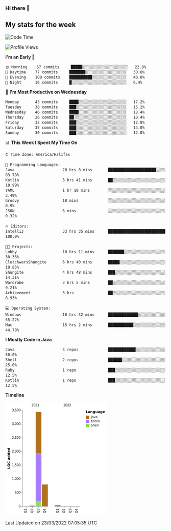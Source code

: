 ### Hi there 👋

## My stats for the week
<!--START_SECTION:waka-->
![Code Time](http://img.shields.io/badge/Code%20Time-114%20hrs%2014%20mins-blue)

![Profile Views](http://img.shields.io/badge/Profile%20Views-88-blue)

**I'm an Early 🐤** 

```text
🌞 Morning    57 commits     █████░░░░░░░░░░░░░░░░░░░░   22.8% 
🌆 Daytime    77 commits     ███████░░░░░░░░░░░░░░░░░░   30.8% 
🌃 Evening    100 commits    ██████████░░░░░░░░░░░░░░░   40.0% 
🌙 Night      16 commits     █░░░░░░░░░░░░░░░░░░░░░░░░   6.4%

```
📅 **I'm Most Productive on Wednesday** 

```text
Monday       43 commits     ████░░░░░░░░░░░░░░░░░░░░░   17.2% 
Tuesday      38 commits     ███░░░░░░░░░░░░░░░░░░░░░░   15.2% 
Wednesday    46 commits     ████░░░░░░░░░░░░░░░░░░░░░   18.4% 
Thursday     26 commits     ██░░░░░░░░░░░░░░░░░░░░░░░   10.4% 
Friday       32 commits     ███░░░░░░░░░░░░░░░░░░░░░░   12.8% 
Saturday     35 commits     ███░░░░░░░░░░░░░░░░░░░░░░   14.0% 
Sunday       30 commits     ███░░░░░░░░░░░░░░░░░░░░░░   12.0%

```


📊 **This Week I Spent My Time On** 

```text
⌚︎ Time Zone: America/Halifax

💬 Programming Languages: 
Java                     28 hrs 8 mins       █████████████████████░░░░   83.78% 
Kotlin                   3 hrs 41 mins       ██░░░░░░░░░░░░░░░░░░░░░░░   10.99% 
YAML                     1 hr 10 mins        ░░░░░░░░░░░░░░░░░░░░░░░░░   3.49% 
Groovy                   18 mins             ░░░░░░░░░░░░░░░░░░░░░░░░░   0.9% 
JSON                     6 mins              ░░░░░░░░░░░░░░░░░░░░░░░░░   0.32%

🔥 Editors: 
IntelliJ                 33 hrs 35 mins      █████████████████████████   100.0%

🐱‍💻 Projects: 
Lobby                    10 hrs 11 mins      ███████░░░░░░░░░░░░░░░░░░   30.36% 
ClutchwarsShungite       6 hrs 40 mins       █████░░░░░░░░░░░░░░░░░░░░   19.85% 
Shungite                 4 hrs 48 mins       ███░░░░░░░░░░░░░░░░░░░░░░   14.31% 
Wardrobe                 3 hrs 5 mins        ██░░░░░░░░░░░░░░░░░░░░░░░   9.21% 
Achievement              3 hrs               ██░░░░░░░░░░░░░░░░░░░░░░░   8.93%

💻 Operating System: 
Windows                  18 hrs 32 mins      █████████████░░░░░░░░░░░░   55.22% 
Mac                      15 hrs 2 mins       ███████████░░░░░░░░░░░░░░   44.78%

```

**I Mostly Code in Java** 

```text
Java                     4 repos             ████████████░░░░░░░░░░░░░   50.0% 
Shell                    2 repos             ██████░░░░░░░░░░░░░░░░░░░   25.0% 
Ruby                     1 repo              ███░░░░░░░░░░░░░░░░░░░░░░   12.5% 
Kotlin                   1 repo              ███░░░░░░░░░░░░░░░░░░░░░░   12.5%

```


**Timeline**

![Chart not found](https://raw.githubusercontent.com/lyndseyy/lyndseyy/main/charts/bar_graph.png) 


 Last Updated on 23/03/2022 07:05:35 UTC
<!--END_SECTION:waka-->